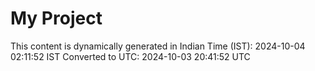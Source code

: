 # My Project

This content is dynamically generated in Indian Time (IST): 2024-10-04 02:11:52 IST
Converted to UTC: 2024-10-03 20:41:52 UTC
